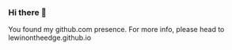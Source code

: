 ### Hi there 👋

You found my github.com presence. For more info, please head to lewinontheedge.github.io
